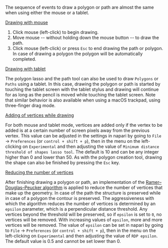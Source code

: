 The sequence of events to draw a polygon or path are almost the same 
when using either the mouse or a tablet.

<ins>Drawing with mouse</ins>

1. Click mouse (left-click) to begin drawing.
2. Move mouse -- without holding down the mouse button -- to draw the path.
3. Click mouse (left-click) or press `Esc` to end drawing the path or polygon.
   In case of drawing a polygon the polygon will be automatically completed.


<ins>Drawing with tablet</ins>

The polygon lasso and the path tool can also be used to draw `Polygons` or `Paths` 
using a tablet. In this case, drawing the polygon or path is started by touching 
the tablet screen with the tablet stylus and drawing will continue for as long 
as the pencil is moved while touching the tablet screen. Note that similar behavior 
is also available when using a macOS trackpad, using three-finger drag mode.

<ins>Adding of vertices while drawing</ins>

For both mouse and tablet mode, vertices are added only if the vertex to be added 
is at a certain number of screen pixels away from the previous vertex. This value 
can be adjusted in the settings in napari by going to `File` -> `Preferences` (or
`control + shift + p`), then in the menu on the left-clicking on `Experimental` 
and then adjusting the value of `Minimum distance threshold of shapes lasso tool`. 
The default is 10 and can be any integer higher than 0 and lower than 50. As with 
the polygon creation tool, drawing the shape can also be finished by pressing the 
`Esc` key.

<ins>Reducing the number of vertices</ins>

After finishing drawing a polygon or path, an implementation of the 
[Ramer–Douglas–Peucker algorithm](https://en.wikipedia.org/wiki/Ramer–Douglas–Peucker_algorithm)
is applied to reduce the number of vertices that make up the geometry. In case of the
path the structure is preserved while in case of a polygon the contour is preserved.
The aggressiveness with which the algorithm reduces the number of vertices is determined 
by an `epsilon` parameter, which is a perpendicular distance threshold. Any vertices 
beyond the threshold will be preserved, so if `epsilon` is set to `0`, no vertices 
will be removed. With increasing values of `epsilon`, more and more vertices will 
be removed. The value of `epsilon` can be set in napari by going to `File` ->
`Preferences` (or `control + shift + p`), then in the menu on the left-clicking 
on `Experimental` and then adjusting the value of `RDP epsilon`. The default value 
is 0.5 and cannot be set lower than 0.